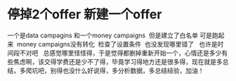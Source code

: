 # 停掉2个offer 新建一个offer

一个是data campagins 和一个money campaigns  但是建立了白名单 可是跑起来  money campaigns没有转化  检查了设置条件  也没发现哪里错了   也许是时间段不对吧   总感觉哪里怪怪得，于是觉得都删掉重新开始一个，心情还是多少有些焦虑啊，该交得学费还是少不了得，毕竟学习得地方还是很多得，现在就是多总结，多爬坑吧，别得也没什么好说得，多分析数据，多总结经验，加油！

